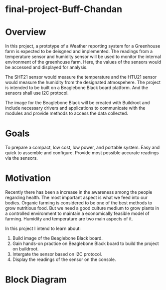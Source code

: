 # final-project-Buff-Chandan

# Overview
In this project, a prototype of a Weather reporting system for a Greenhouse farm is expected to be deisgned and implemented.
The readings from a temperature sensor and humidity sensor will be used to monitor the internal environment of the greenhouse farm. Here, the values of the sensors would be accessed and displayed for analysis.

The SHT21 sensor would measure the temperature and the HTU21 sensor would measure the humidity from the designated atmospehere. The project is intended to be built on a Beaglebone Black board platform. And the sensors shall use I2C protocol.

The image for the Beaglebone Black will be created with Buildroot and include necessary drivers and applications to communicate with the modules and provide methods to access the data collected.

# Goals
To prepare a compact, low cost, low power, and portable system.
Easy and quick to assemble and configure.
Provide most possible accurate readings via the sensors.

# Motivation
Recently there has been a increase in the awareness among the people regarding health. The most important aspect is what we feed into our bodies. Organic farming is considered to be one of the best methods to grow nutritious food. But we need a good culture medium to grow plants in a controlled environment to maintain a economically feasible model of farming. Humidity and temperature are two main aspects of it.

In this project I intend to learn about:
1. Build image of the Beaglebone Black board.
2. Gain hands-on practice on Beaglebone Black board to build the project on buildroot.
3. Intergate the sensor based on I2C protocol.
4. Display the readings of the sensor on the console. 

# Block Diagram


